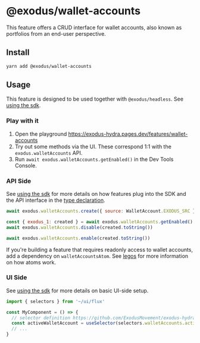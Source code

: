 # @exodus/wallet-accounts

This feature offers a CRUD interface for wallet accounts, also known as portfolios from an end-user perspective.

## Install

```sh
yarn add @exodus/wallet-accounts
```

## Usage

This feature is designed to be used together with `@exodus/headless`. See [using the sdk](../../docs/docs-website/docs/development/using-the-sdk.md).

### Play with it

1. Open the playground <https://exodus-hydra.pages.dev/features/wallet-accounts>
2. Try out some methods via the UI. These correspond 1:1 with the `exodus.walletAccounts` API.
3. Run `await exodus.walletAccounts.getEnabled()` in the Dev Tools Console.

### API Side

See [using the sdk](../../docs/docs-website/docs/development/using-the-sdk.md#setup-the-api-side) for more details on how features plug into the SDK and the API interface in the [type declaration](./api/index.d.ts).

```js
await exodus.walletAccounts.create({ source: WalletAccount.EXODUS_SRC })

const { exodus_1: created } = await exodus.walletAccounts.getEnabled()
await exodus.walletAccounts.disable(created.toString())

await exodus.walletAccounts.enable(created.toString())
```

If you're building a feature that requires readonly access to wallet accounts, add a dependency on `walletAccountsAtom`. See [legos](../../docs/docs-website/docs/development/legos.md#atoms) for more information on how atoms work.

### UI Side

See [using the sdk](../../docs/docs-website/docs/development/using-the-sdk.md#events) for more details on basic UI-side setup.

```jsx
import { selectors } from '~/ui/flux'

const MyComponent = () => {
  // selector definition https://github.com/ExodusMovement/exodus-hydra/blob/c0854e3fcce3d3d3d666f33b814430105225e97d/features/wallet-accounts/redux/selectors/active.js
  const activeWalletAccount = useSelector(selectors.walletAccounts.active)
  // ...
}
```
